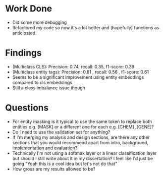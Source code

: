 # Work Done
* Did some more debugging
* Refactored my code so now it's a lot better and (hopefully) functions as anticipated.

# Findings
* (Multiclass CLS): Precision: 0.74, recall: 0.35, f1-score: 0.39
* (Multiclass entity tags): Precision: 0.81 , recall: 0.56 , f1-score: 0.61
* Seems to be a significant improvement using entity embeddings compared to cls embeddings
* Still a class imbalance issue though

# Questions
* For entity masking is it typical to use the same token to replace both entities e.g. [MASK] or a different one for each e.g. [CHEM] ,[GENE]?
* Do I need to use the validation set for anything?
* If I'm merging my analysis and design sections, are there any other sections that you would recommend apart from intro, background, implementation and evaluation?
* Technically I'm not using a softmax layer or a linear classification layer but should I still write about it in my dissertation? I feel like I'd just be going "Yeah this is a cool idea but let's not do that"
* How gross are my results allowed to be?
